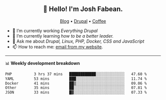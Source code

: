 <h2 align="center">👋 Hello! I'm Josh Fabean.</h2>
<p align="center">
  <a href="https://joshfabean.com">Blog</a> •
  <a href="https://www.drupal.org/u/joshfabean">Drupal</a> •
  <a href="https://www.buymeacoffee.com/LSxne6Yr4">Coffee</a>
</p>

- 🔭 I’m currently working *Everything Drupal*
- 🌱 I’m currently learning *how to be a better leader.*
- 💬 Ask me about *Drupal, Linux, PHP, Docker, CSS and JavaScript*
- 📫 How to reach me: [email from my website](https://joshfabean.com).

-------

📊 **Weekly development breakdown**
<!--START_SECTION:waka-->

```txt
PHP          3 hrs 37 mins   ████████████░░░░░░░░░░░░░   47.60 %
YAML         53 mins         ███░░░░░░░░░░░░░░░░░░░░░░   11.74 %
Docker       41 mins         ██▒░░░░░░░░░░░░░░░░░░░░░░   09.06 %
Other        35 mins         ██░░░░░░░░░░░░░░░░░░░░░░░   07.81 %
JSON         33 mins         █▓░░░░░░░░░░░░░░░░░░░░░░░   07.33 %
```

<!--END_SECTION:waka-->

<!--
**fabean/fabean** is a ✨ _special_ ✨ repository because its `README.md` (this file) appears on your GitHub profile.

Here are some ideas to get you started:

- 🔭 I’m currently working on ...
- 🌱 I’m currently learning ...
- 👯 I’m looking to collaborate on ...
- 🤔 I’m looking for help with ...
- 💬 Ask me about ...
- 📫 How to reach me: ...
- 😄 Pronouns: ...
- ⚡ Fun fact: ...
-->
